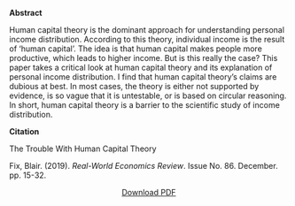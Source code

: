 
<b>Abstract</b>

Human capital theory is the dominant approach for understanding personal income distribution. According to this theory, individual income is the result of ‘human capital’. The idea is that human capital makes people more productive, which leads to higher income. But is this really the case? This paper takes a critical look at human capital theory and its explanation of personal income distribution. I find that human capital theory’s claims are dubious at best. In most cases, the theory is either not supported by evidence, is so vague that it is untestable, or is based on circular reasoning. In short, human capital theory is a barrier to the scientific study of income distribution.

<b>Citation</b>

The Trouble With Human Capital Theory

Fix, Blair. (2019). <i>Real-World Economics Review</i>. Issue No. 86. December. pp. 15-32.

<div style="text-align:center">
<a href="https://bnarchives.yorku.ca/568/2/20181200_fix_the_trouble_with_human_capital_theory_rwer.pdf">Download PDF</a>
</div>





